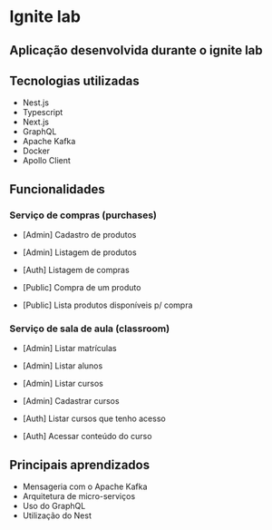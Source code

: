 # Ignite lab

## Aplicação desenvolvida durante o ignite lab

## Tecnologias utilizadas 
- Nest.js
- Typescript
- Next.js 
- GraphQL
- Apache Kafka
- Docker
- Apollo Client

## Funcionalidades
### Serviço de compras (purchases)
- [Admin] Cadastro de produtos

- [Admin] Listagem de produtos

- [Auth] Listagem de compras

- [Public] Compra de um produto

- [Public] Lista produtos disponíveis p/ compra

### Serviço de sala de aula (classroom)
- [Admin] Listar matrículas

- [Admin] Listar alunos

- [Admin] Listar cursos

- [Admin] Cadastrar cursos

- [Auth] Listar cursos que tenho acesso

- [Auth] Acessar conteúdo do curso

## Principais aprendizados
- Mensageria com o Apache Kafka
- Arquitetura de micro-serviços
- Uso do GraphQL
- Utilização do Nest
